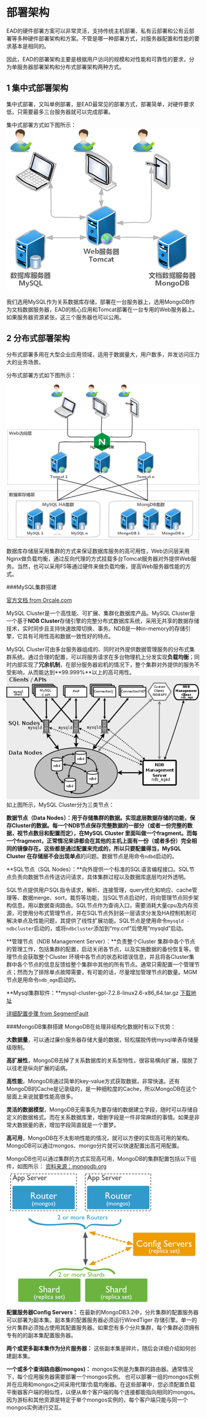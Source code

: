 # 部署架构
EAD的硬件部署方案可以非常灵活，支持传统主机部署、私有云部署和公有云部署等多种硬件部署架构和方案。不管是哪一种部署方式，对服务器配置和性能的要求基本是相同的。

因此，EAD的部署架构主要是根据用户访问的规模和对性能和可靠性的要求，分为单服务器部署架构和分布式部署架构两种方式。


## 1 集中式部署架构
集中式部署，又叫单例部署，是EAD最常见的部署方式，部署简单，对硬件要求低，只需要最多三台服务器就可以完成部署。

集中式部署方式如下图所示：
![单例部署](..\images\deployment-single.png)

我们选用MySQL作为关系数据库存储，部署在一台服务器上，选用MongoDB作为文档数据服务器，EAD的核心应用和Tomcat部署在一台专用的Web服务器上。如果服务器资源紧张，这三个服务器也可以公用。


## 2 分布式部署架构
分布式部署多用在大型企业应用领域，适用于数据量大，用户数多，并发访问压力大的业务场景。

分布式部署方式如下图所示：

![分布式架构](..\images\deployment-distribute.png)

数据库存储层采用集群的方式来保证数据库服务的高可用性，Web访问层采用Nginx做负载均衡，通过反向代理的方式挂载多台Tomcat服务器对外提供Web服务。当然，也可以采用F5等通过硬件来做负载均衡，提高Web服务器性能的方式。

###MySQL集群搭建

[官方文档 from Orcale.com](https://docs.oracle.com/cd/E19078-01/mysql/mysql-refman-5.0/mysql-cluster.html)

MySQL Cluster是一个高性能、可扩展、集群化数据库产品。MySQL Cluster是一个基于**NDB Cluster**存储引擎的完整分布式数据库系统，采用无共享的数据存储技术，实时同步且支持快速故障切换、事务。NDB是一种in-memory的存储引擎，它具有可用性高和数据一致性好的特点。

MySQL Cluster可由多台服务器组成的、同时对外提供数据管理服务的分布式集群系统。通过合理的配置，可以将服务请求在多台物理机上分发实现**负载均衡**；同时内部实现了**冗余机制**，在部分服务器宕机的情况下，整个集群对外提供的服务不受影响，从而能达到**99.999%**以上的高可用性。
![MySQLCluster集群](..\images\mysql-cluster.png)
如上图所示，MySQL Cluster分为三类节点：

**数据节点（Data Nodes）：**用于存储集群的数据。实现底层数据存储的功能，保存Cluster的数据。每一个NDB节点保存完整数据的一部分（或者一份完整的数据，视节点数目和配置而定），在MySQL Cluster 里面叫做一个fragment。而每一个fragment，正常情况来讲都会在其他的主机上面有一份（或者多份）完全相同的镜像存在。这些都是通过配置来完成的，所以只要配置得当，MySQL Cluster 在存储层**不会出现单点**的问题。数据节点是用命令`ndbd`启动的。

**SQL节点（SQL Nodes）：**向外提供一个标准的SQL语言编程接口。SQL节点负责向数据节点传送访问请求，具体集群过程以及数据库底层均对外透明。

SQL节点提供用户SQL指令请求，解析、连接管理，query优化和响应、cache管理等、数据merge、sort，裁剪等功能，当SQL节点启动时，将向管理节点同步架构信息，用以数据查询路由。SQL节点作为查询入口，需要消耗大量cpu及内存资源，可使用分布式管理节点，并在SQL节点外封装一层请求分发及HA控制机制可解决单点及性能问题，其提供了线性扩展功能。SQL节点是使用命令`mysqld -ndbcluster`启动的，或将`ndbcluster`添加到“my.cnf”后使用“mysqld”启动。

**管理节点（NDB Management Server）：**负责整个Cluster 集群中各个节点的管理工作，包括集群的配置，启动关闭各节点，以及实施数据的备份恢复等。管理节点会获取整个Cluster 环境中各节点的状态和错误信息，并且将各Cluster集群中各个节点的信息反馈给整个集群中其他的所有节点。通常只需配置一个管理节点；然而为了排除单点故障需要，有可能的话，尽量增加管理节点的数量。MGM节点是用命令`ndb_mgm`启动的。

**Mysql集群软件：**mysql-cluster-gpl-7.2.8-linux2.6-x86_64.tar.gz [下载地址](http://mysql.mirror.kangaroot.net/Downloads/)

[详细配置步骤 from SegmentFault](https://segmentfault.com/a/1190000003715950)

###MongoDB集群搭建
MongoDB在处理非结构化数据时有以下优势：

**大数据量**，可以通过廉价服务器存储大量的数据，轻松摆脱传统mysql单表存储量级限制。

**高扩展性**，MongoDB去掉了关系数据库的关系型特性，很容易横向扩展，摆脱了以往老是纵向扩展的诟病。

**高性能**，MongoDB通过简单的key-value方式获取数据，非常快速。还有MongoDB的Cache是记录级的，是一种细粒度的Cache，所以MongoDB在这个层面上来说就要性能高很多。

**灵活的数据模型**，MongoDB无需事先为要存储的数据建立字段，随时可以存储自定义的数据格式。而在关系数据库里，增删字段是一件非常麻烦的事情。如果是非常大数据量的表，增加字段简直就是一个噩梦。

**高可用**，MongoDB在不太影响性能的情况，就可以方便的实现高可用的架构。MongoDB可以通过mongos、mongo分片就可以快速配置出高可用配置。

MongoDB也可以通过集群的方式实现高可用，MongoDB的集群配置包括以下组件，如图所示：
[资料来源：mongodb.org](https://docs.mongodb.org/manual/core/sharded-cluster-architectures-production/#production-cluster-architecture)
![MongoDB集群配置](../images/MongoDB-sharded-cluster-production-architecture.png)
**配置服务器Config Servers：**
在最新的MongoDB3.2中，分片集群的配置服务器可以部署为副本集。副本集的配置服务器必须运行WiredTiger 存储引擎。单一的分片集群必须独占使用其配置服务器。如果您有多个分片集群，每个集群必须拥有专有的的副本集配置服务器。

**两个或更多副本集作为分片服务器：**
这些副本集是碎片。随后会详细介绍如何创建副本集。

**一个或多个查询路由器(mongos)：**
mongos实例是为集群的路由器。通常情况下，每个应用服务器需要部署一个mongos实例。
也可以部署一组的mongos实例并在应用和mongos之间采用代理/负载均衡器。在这些部署中，您必须配置负载平衡器客户端的相似性，以便从单个客户端的每个连接都能指向相同的mongos。因为游标和其他资源是特定于单个mongos实例的，每个客户端只能与同一个mongos实例进行交互。